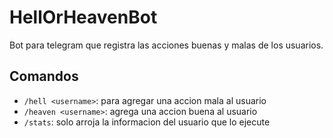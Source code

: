 # HellOrHeavenBot

Bot para telegram que registra las acciones buenas y malas de los usuarios.

## Comandos
- `/hell <username>`: para agregar una accion mala al usuario
- `/heaven <username>`: agrega una accion buena al usuario
- `/stats`: solo arroja la informacion del usuario que lo ejecute